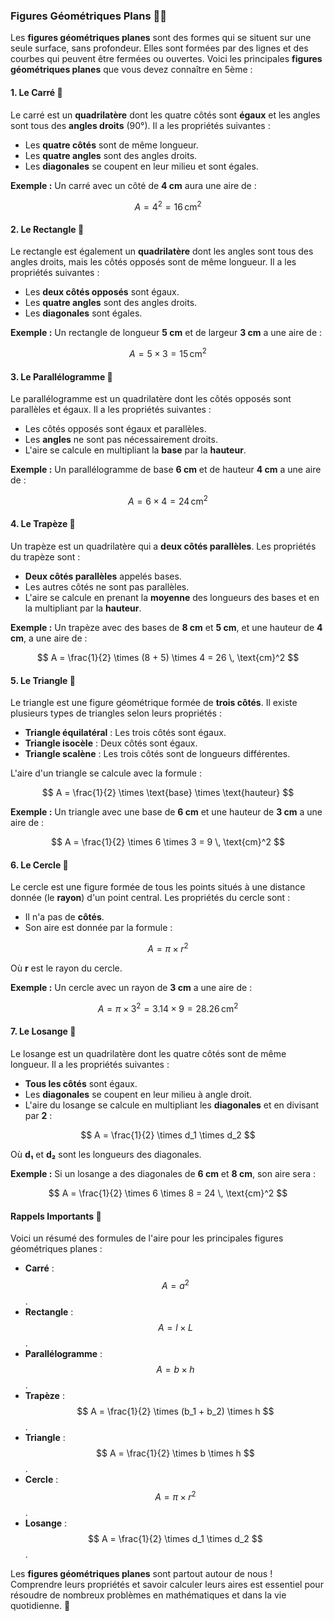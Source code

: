 ### **Figures Géométriques Plans** 🔺🔵

Les **figures géométriques planes** sont des formes qui se situent sur une seule surface, sans profondeur. Elles sont formées par des lignes et des courbes qui peuvent être fermées ou ouvertes. Voici les principales **figures géométriques planes** que vous devez connaître en 5ème :


#### **1. Le Carré** 🔲

Le carré est un **quadrilatère** dont les quatre côtés sont **égaux** et les angles sont tous des **angles droits** (90°). Il a les propriétés suivantes :

- Les **quatre côtés** sont de même longueur.
- Les **quatre angles** sont des angles droits.
- Les **diagonales** se coupent en leur milieu et sont égales.

**Exemple :**
Un carré avec un côté de **4 cm** aura une aire de :

$$ A = 4^2 = 16 \, \text{cm}^2 $$


#### **2. Le Rectangle** 📏

Le rectangle est également un **quadrilatère** dont les angles sont tous des angles droits, mais les côtés opposés sont de même longueur. Il a les propriétés suivantes :

- Les **deux côtés opposés** sont égaux.
- Les **quatre angles** sont des angles droits.
- Les **diagonales** sont égales.

**Exemple :**
Un rectangle de longueur **5 cm** et de largeur **3 cm** a une aire de :

$$ A = 5 \times 3 = 15 \, \text{cm}^2 $$


#### **3. Le Parallélogramme** 📐

Le parallélogramme est un quadrilatère dont les côtés opposés sont parallèles et égaux. Il a les propriétés suivantes :

- Les côtés opposés sont égaux et parallèles.
- Les **angles** ne sont pas nécessairement droits.
- L'aire se calcule en multipliant la **base** par la **hauteur**.

**Exemple :**
Un parallélogramme de base **6 cm** et de hauteur **4 cm** a une aire de :

$$ A = 6 \times 4 = 24 \, \text{cm}^2 $$


#### **4. Le Trapèze** 🔼

Un trapèze est un quadrilatère qui a **deux côtés parallèles**. Les propriétés du trapèze sont :

- **Deux côtés parallèles** appelés bases.
- Les autres côtés ne sont pas parallèles.
- L'aire se calcule en prenant la **moyenne** des longueurs des bases et en la multipliant par la **hauteur**.

**Exemple :**
Un trapèze avec des bases de **8 cm** et **5 cm**, et une hauteur de **4 cm**, a une aire de :

$$ A = \frac{1}{2} \times (8 + 5) \times 4 = 26 \, \text{cm}^2 $$


#### **5. Le Triangle** 🔺

Le triangle est une figure géométrique formée de **trois côtés**. Il existe plusieurs types de triangles selon leurs propriétés :

- **Triangle équilatéral** : Les trois côtés sont égaux.
- **Triangle isocèle** : Deux côtés sont égaux.
- **Triangle scalène** : Les trois côtés sont de longueurs différentes.

L'aire d'un triangle se calcule avec la formule :

$$ A = \frac{1}{2} \times \text{base} \times \text{hauteur} $$

**Exemple :**
Un triangle avec une base de **6 cm** et une hauteur de **3 cm** a une aire de :

$$ A = \frac{1}{2} \times 6 \times 3 = 9 \, \text{cm}^2 $$


#### **6. Le Cercle** 🔵

Le cercle est une figure formée de tous les points situés à une distance donnée (le **rayon**) d'un point central. Les propriétés du cercle sont :

- Il n'a pas de **côtés**.
- Son aire est donnée par la formule :

$$ A = \pi \times r^2 $$

Où **r** est le rayon du cercle.

**Exemple :**
Un cercle avec un rayon de **3 cm** a une aire de :

$$ A = \pi \times 3^2 = 3.14 \times 9 = 28.26 \, \text{cm}^2 $$


#### **7. Le Losange** 💎

Le losange est un quadrilatère dont les quatre côtés sont de même longueur. Il a les propriétés suivantes :

- **Tous les côtés** sont égaux.
- Les **diagonales** se coupent en leur milieu à angle droit.
- L'aire du losange se calcule en multipliant les **diagonales** et en divisant par **2** :

$$ A = \frac{1}{2} \times d_1 \times d_2 $$

Où **d₁** et **d₂** sont les longueurs des diagonales.

**Exemple :**
Si un losange a des diagonales de **6 cm** et **8 cm**, son aire sera :

$$ A = \frac{1}{2} \times 6 \times 8 = 24 \, \text{cm}^2 $$


#### **Rappels Importants** 📝

Voici un résumé des formules de l'aire pour les principales figures géométriques planes :

- **Carré** : $$ A = a^2 $$.
- **Rectangle** : $$ A = l \times L $$.
- **Parallélogramme** : $$ A = b \times h $$.
- **Trapèze** : $$ A = \frac{1}{2} \times (b_1 + b_2) \times h $$.
- **Triangle** : $$ A = \frac{1}{2} \times b \times h $$.
- **Cercle** : $$ A = \pi \times r^2 $$.
- **Losange** : $$ A = \frac{1}{2} \times d_1 \times d_2 $$.

Les **figures géométriques planes** sont partout autour de nous ! Comprendre leurs propriétés et savoir calculer leurs aires est essentiel pour résoudre de nombreux problèmes en mathématiques et dans la vie quotidienne. 🎉